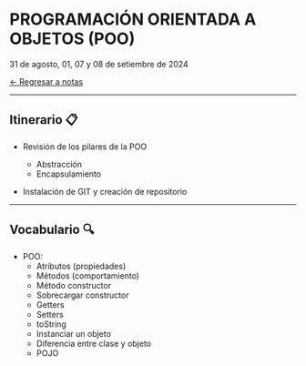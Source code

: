 # PROGRAMACIÓN ORIENTADA A OBJETOS (POO)

31 de agosto, 01, 07 y 08 de setiembre de 2024 <br>

[← Regresar a notas](../../README.md) <br>

---

## Itinerario 📋
- Revisión de los pilares de la POO
  - Abstracción
  - Encapsulamiento
  
- Instalación de GIT  y creación de repositorio

---

## Vocabulario 🔍
- POO:
  - Atributos (propiedades)
  - Métodos (comportamiento)
  - Método constructor
  - Sobrecargar constructor
  - Getters
  - Setters
  - toString
  - Instanciar un objeto
  - Diferencia entre clase y objeto
  - POJO
